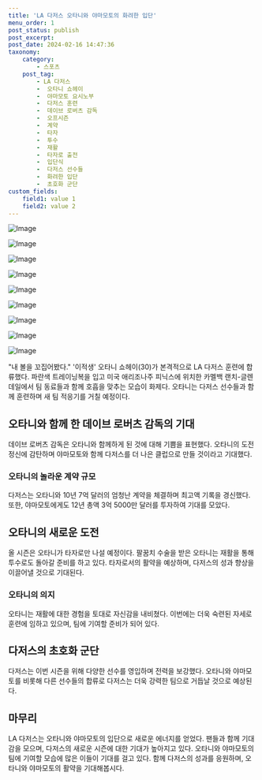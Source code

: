 ```yaml
---
title: 'LA 다저스 오타니와 야마모토의 화려한 입단'
menu_order: 1
post_status: publish
post_excerpt: 
post_date: 2024-02-16 14:47:36
taxonomy:
    category:
        - 스포츠
    post_tag:
        - LA 다저스
        -  오타니 쇼헤이
        -  야마모토 요시노부
        -  다저스 훈련
        -  데이브 로버츠 감독
        -  오프시즌
        -  계약
        -  타자
        -  투수
        -  재활
        -  타자로 출전
        -  입단식
        -  다저스 선수들
        -  화려한 입단
        -  초호화 군단
custom_fields:
    field1: value 1
    field2: value 2
---
```


![Image](https://imgnews.pstatic.net/image/477/2024/02/10/0000473086_001_20240210203701916.jpg?type=w647)

![Image](https://imgnews.pstatic.net/image/477/2024/02/10/0000473086_002_20240210203701970.jpg?type=w647)

![Image](https://imgnews.pstatic.net/image/477/2024/02/10/0000473086_003_20240210203702012.jpg?type=w647)

![Image](https://imgnews.pstatic.net/image/477/2024/02/10/0000473086_004_20240210203702057.jpg?type=w647)

![Image](https://imgnews.pstatic.net/image/477/2024/02/10/0000473086_005_20240210203702098.jpg?type=w647)

![Image](https://imgnews.pstatic.net/image/477/2024/02/10/0000473086_006_20240210203702140.jpg?type=w647)

![Image](https://imgnews.pstatic.net/image/477/2024/02/10/0000473086_007_20240210203702180.jpg?type=w647)

![Image](https://imgnews.pstatic.net/image/477/2024/02/10/0000473086_008_20240210203702232.jpg?type=w647)

![Image](https://imgnews.pstatic.net/image/477/2024/02/10/0000473086_009_20240210203702274.jpg?type=w647)

"내 볼을 꼬집어봤다." '이적생' 오타니 쇼헤이(30)가 본격적으로 LA 다저스 훈련에 합류했다. 파란색 트레이닝복을 입고 미국 애리조나주 피닉스에 위치한 카멜백 랜치-글렌데일에서 팀 동료들과 함께 호흡을 맞추는 모습이 화제다. 오타니는 다저스 선수들과 함께 훈련하며 새 팀 적응기를 거칠 예정이다.
## 오타니와 함께 한 데이브 로버츠 감독의 기대
데이브 로버츠 감독은 오타니와 함께하게 된 것에 대해 기쁨을 표현했다. 오타니의 도전정신에 감탄하며 야마모토와 함께 다저스를 더 나은 클럽으로 만들 것이라고 기대했다.
### 오타니의 놀라운 계약 규모
다저스는 오타니와 10년 7억 달러의 엄청난 계약을 체결하며 최고액 기록을 경신했다. 또한, 야마모토에게도 12년 총액 3억 5000만 달러를 투자하여 기대를 모았다.
## 오타니의 새로운 도전
올 시즌은 오타니가 타자로만 나설 예정이다. 팔꿈치 수술을 받은 오타니는 재활을 통해 투수로도 돌아갈 준비를 하고 있다. 타자로서의 활약을 예상하며, 다저스의 성과 향상을 이끌어낼 것으로 기대된다.
### 오타니의 의지
오타니는 재활에 대한 경험을 토대로 자신감을 내비쳤다. 이번에는 더욱 숙련된 자세로 훈련에 임하고 있으며, 팀에 기여할 준비가 되어 있다.
## 다저스의 초호화 군단
다저스는 이번 시즌을 위해 다양한 선수를 영입하며 전력을 보강했다. 오타니와 야마모토를 비롯해 다른 선수들의 합류로 다저스는 더욱 강력한 팀으로 거듭날 것으로 예상된다.
## 마무리
LA 다저스는 오타니와 야마모토의 입단으로 새로운 에너지를 얻었다. 팬들과 함께 기대감을 모으며, 다저스의 새로운 시즌에 대한 기대가 높아지고 있다. 오타니와 야마모토의 팀에 기여할 모습에 많은 이들이 기대를 걸고 있다. 함께 다저스의 성과를 응원하며, 오타니와 야마모토의 활약을 기대해봅시다.
